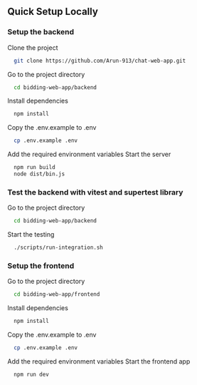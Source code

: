 ## Quick Setup Locally

### Setup the backend

Clone the project

```bash
  git clone https://github.com/Arun-913/chat-web-app.git
```

Go to the project directory

```bash
  cd bidding-web-app/backend
```

Install dependencies

```bash
  npm install
```

Copy the .env.example to .env
```bash
  cp .env.example .env
```

Add the required environment variables
Start the server
```bash
  npm run build
  node dist/bin.js
```

### Test the backend with vitest and supertest library

Go to the project directory

```bash
  cd bidding-web-app/backend
```
Start the testing

```bash
  ./scripts/run-integration.sh
```

### Setup the frontend

Go to the project directory

```bash
  cd bidding-web-app/frontend
```

Install dependencies

```bash
  npm install
```

Copy the .env.example to .env
```bash
  cp .env.example .env
```

Add the required environment variables
Start the frontend app
```bash
  npm run dev
```